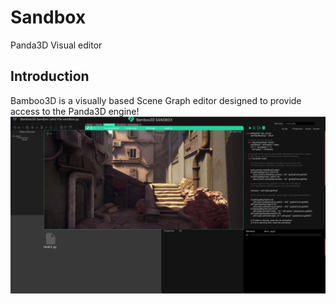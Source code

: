# Sandbox
Panda3D Visual editor

## Introduction
Bamboo3D is a visually based Scene Graph editor designed to provide access to the Panda3D engine!
![Bamboo UI](https://github.com/Bamboo3D/Sandbox/blob/master/PandaDemo.PNG)
